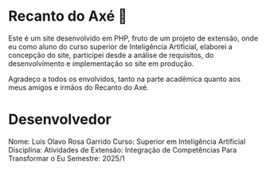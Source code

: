 # Recanto do Axé 📜

Este é um site desenvolvido em PHP, fruto de um projeto de extensão, onde eu como aluno do curso superior de Inteligência Artificial, elaborei a concepção do site, participei desde a análise de requisitos, do desenvolvimento e implementação so site em produção.

Agradeço a todos os envolvidos, tanto na parte acadêmica quanto aos meus amigos e irmãos do Recanto do Axé.

# Desenvolvedor
Nome: Luís Olavo Rosa Garrido
Curso: Superior em Inteligência Artificial
Disciplina: Atividades de Extensão: Integração de Competências Para Transformar o Eu
Semestre: 2025/1